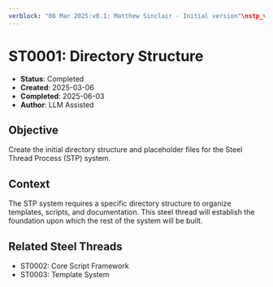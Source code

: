 ```yaml
---
verblock: "06 Mar 2025:v0.1: Matthew Sinclair - Initial version"\nstp_version: 1.2.1\nstatus: Completed\ncreated: 20250306\ncompleted: 20250603\n
---
```

# ST0001: Directory Structure

- **Status**: Completed
- **Created**: 2025-03-06
- **Completed**: 2025-06-03
- **Author**: LLM Assisted

## Objective

Create the initial directory structure and placeholder files for the Steel Thread Process (STP) system.

## Context

The STP system requires a specific directory structure to organize templates, scripts, and documentation. This steel thread will establish the foundation upon which the rest of the system will be built.

## Related Steel Threads

- ST0002: Core Script Framework
- ST0003: Template System
